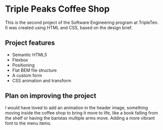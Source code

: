 # Triple Peaks Coffee Shop

This is the second project of the Software Engineering program at TripleTen. It was created using HTML and CSS, based on the design brief.

## Project features

- Semantic HTML5
- Flexbox
- Positioning
- Flat BEM file structure
- A custom form
- CSS animation and transform

## Plan on improving the project

I would have loved to add an animation in the header image, something moving inside the coffee shop to bring it more to life, like a book falling from the shelf or having the baristas multiple arms move. Adding a more vibrant font to the menu items.
